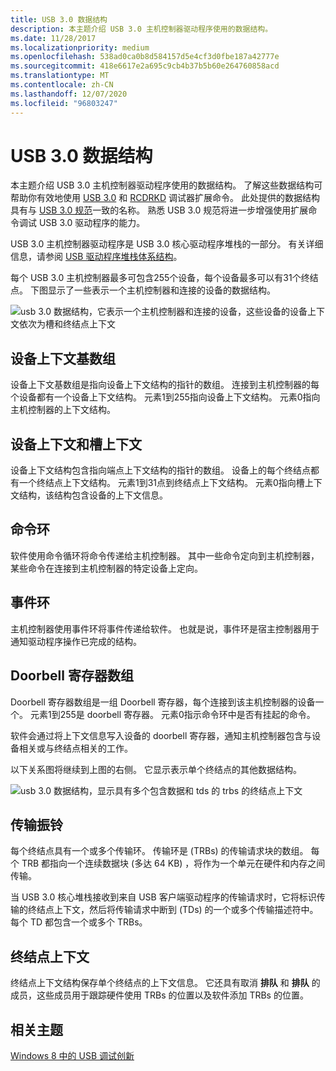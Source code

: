 ```yaml
---
title: USB 3.0 数据结构
description: 本主题介绍 USB 3.0 主机控制器驱动程序使用的数据结构。
ms.date: 11/28/2017
ms.localizationpriority: medium
ms.openlocfilehash: 538ad0ca0b8d584157d5e4cf3d0fbe187a42777e
ms.sourcegitcommit: 418e6617e2a695c9cb4b37b5b60e264760858acd
ms.translationtype: MT
ms.contentlocale: zh-CN
ms.lasthandoff: 12/07/2020
ms.locfileid: "96803247"
---
```

# <a name="usb-30-data-structures"></a>USB 3.0 数据结构

本主题介绍 USB 3.0 主机控制器驱动程序使用的数据结构。 了解这些数据结构可帮助你有效地使用 [USB 3.0](usb-3-extensions.md) 和 [RCDRKD](rcdrkd-extensions.md) 调试器扩展命令。 此处提供的数据结构具有与 [USB 3.0 规范](https://www.usb.org/documents)一致的名称。 熟悉 USB 3.0 规范将进一步增强使用扩展命令调试 USB 3.0 驱动程序的能力。

USB 3.0 主机控制器驱动程序是 USB 3.0 核心驱动程序堆栈的一部分。 有关详细信息，请参阅 [USB 驱动程序堆栈体系结构](../usbcon/usb-3-0-driver-stack-architecture.md)。

每个 USB 3.0 主机控制器最多可包含255个设备，每个设备最多可以有31个终结点。 下图显示了一些表示一个主机控制器和连接的设备的数据结构。

![usb 3.0 数据结构，它表示一个主机控制器和连接的设备，这些设备的设备上下文依次为槽和终结点上下文](images/usb3structures01.png)

## <a name="device-context-base-array"></a>设备上下文基数组

设备上下文基数组是指向设备上下文结构的指针的数组。 连接到主机控制器的每个设备都有一个设备上下文结构。 元素1到255指向设备上下文结构。 元素0指向主机控制器的上下文结构。

## <a name="device-context-and-slot-context"></a>设备上下文和槽上下文

设备上下文结构包含指向端点上下文结构的指针的数组。 设备上的每个终结点都有一个终结点上下文结构。 元素1到31点到终结点上下文结构。 元素0指向槽上下文结构，该结构包含设备的上下文信息。

## <a name="command-ring"></a>命令环

软件使用命令循环将命令传递给主机控制器。 其中一些命令定向到主机控制器，某些命令在连接到主机控制器的特定设备上定向。

## <a name="event-ring"></a>事件环

主机控制器使用事件环将事件传递给软件。 也就是说，事件环是宿主控制器用于通知驱动程序操作已完成的结构。

## <a name="doorbell-register-array"></a>Doorbell 寄存器数组

Doorbell 寄存器数组是一组 Doorbell 寄存器，每个连接到该主机控制器的设备一个。 元素1到255是 doorbell 寄存器。 元素0指示命令环中是否有挂起的命令。

软件会通过将上下文信息写入设备的 doorbell 寄存器，通知主机控制器包含与设备相关或与终结点相关的工作。

以下关系图将继续到上图的右侧。 它显示表示单个终结点的其他数据结构。

![usb 3.0 数据结构，显示具有多个包含数据和 tds 的 trbs 的终结点上下文](images/usb3structures02.png)

## <a name="transfer-ring"></a>传输振铃

每个终结点具有一个或多个传输环。 传输环是 (TRBs) 的传输请求块的数组。 每个 TRB 都指向一个连续数据块 (多达 64 KB) ，将作为一个单元在硬件和内存之间传输。

当 USB 3.0 核心堆栈接收到来自 USB 客户端驱动程序的传输请求时，它将标识传输的终结点上下文，然后将传输请求中断到 (TDs) 的一个或多个传输描述符中。 每个 TD 都包含一个或多个 TRBs。

## <a name="endpoint-context"></a>终结点上下文

终结点上下文结构保存单个终结点的上下文信息。 它还具有取消 **排队** 和 **排队** 的成员，这些成员用于跟踪硬件使用 TRBs 的位置以及软件添加 TRBs 的位置。

## <a name="related-topics"></a>相关主题

[Windows 8 中的 USB 调试创新](https://channel9.msdn.com/Events/BUILD/BUILD2011/HW-258P)
